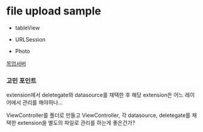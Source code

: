 #  file upload sample

* tableView

* URLSession

* Photo

[목업서버](https://github.com/pjt3591oo/mockup-server-express)

### 고민 포인트

extension에서 deletegate와 datasource를 채택한 후 해당 extension은 어느 레이어에서 관리를 해야하나...

ViewController를 폴더로 만들고 ViewController, 각 datasource, deletegate를 채택한 extension을 별도의 파일로 관리를 하는게 좋은건가?

  
